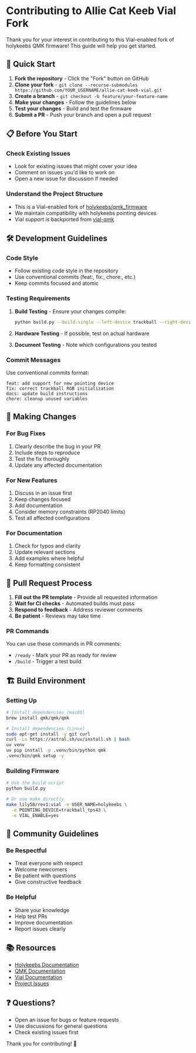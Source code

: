 # Contributing to Allie Cat Keeb Vial Fork

Thank you for your interest in contributing to this Vial-enabled fork of holykeebs QMK firmware! This guide will help you get started.

## 🎯 Quick Start

1. **Fork the repository** - Click the "Fork" button on GitHub
2. **Clone your fork** - `git clone --recurse-submodules https://github.com/YOUR_USERNAME/allie-cat-keeb-vial.git`
3. **Create a branch** - `git checkout -b feature/your-feature-name`
4. **Make your changes** - Follow the guidelines below
5. **Test your changes** - Build and test the firmware
6. **Submit a PR** - Push your branch and open a pull request

## 📋 Before You Start

### Check Existing Issues
- Look for existing issues that might cover your idea
- Comment on issues you'd like to work on
- Open a new issue for discussion if needed

### Understand the Project Structure
- This is a Vial-enabled fork of [holykeebs/qmk_firmware](https://github.com/idank/qmk_firmware)
- We maintain compatibility with holykeebs pointing devices
- Vial support is backported from [vial-qmk](https://github.com/vial-kb/vial-qmk)

## 🛠️ Development Guidelines

### Code Style
- Follow existing code style in the repository
- Use conventional commits (feat:, fix:, chore:, etc.)
- Keep commits focused and atomic

### Testing Requirements
1. **Build Testing** - Ensure your changes compile:
   ```bash
   python build.py --build-single --left-device trackball --right-device tps43
   ```

2. **Hardware Testing** - If possible, test on actual hardware
3. **Document Testing** - Note which configurations you tested

### Commit Messages
Use conventional commits format:
```
feat: add support for new pointing device
fix: correct trackball RGB initialization
docs: update build instructions
chore: cleanup unused variables
```

## 🚀 Making Changes

### For Bug Fixes
1. Clearly describe the bug in your PR
2. Include steps to reproduce
3. Test the fix thoroughly
4. Update any affected documentation

### For New Features
1. Discuss in an issue first
2. Keep changes focused
3. Add documentation
4. Consider memory constraints (RP2040 limits)
5. Test all affected configurations

### For Documentation
1. Check for typos and clarity
2. Update relevant sections
3. Add examples where helpful
4. Keep formatting consistent

## 📝 Pull Request Process

1. **Fill out the PR template** - Provide all requested information
2. **Wait for CI checks** - Automated builds must pass
3. **Respond to feedback** - Address reviewer comments
4. **Be patient** - Reviews may take time

### PR Commands
You can use these commands in PR comments:
- `/ready` - Mark your PR as ready for review
- `/build` - Trigger a test build

## 🏗️ Build Environment

### Setting Up
```bash
# Install dependencies (macOS)
brew install qmk/qmk/qmk

# Install dependencies (Linux)
sudo apt-get install -y git curl
curl -Ls https://astral.sh/uv/install.sh | bash
uv venv
uv pip install -p .venv/bin/python qmk
.venv/bin/qmk setup -y
```

### Building Firmware
```bash
# Use the build script
python build.py

# Or use make directly
make lily58/rev1:vial -e USER_NAME=holykeebs \
  -e POINTING_DEVICE=trackball_tps43 \
  -e VIAL_ENABLE=yes
```

## 🤝 Community Guidelines

### Be Respectful
- Treat everyone with respect
- Welcome newcomers
- Be patient with questions
- Give constructive feedback

### Be Helpful
- Share your knowledge
- Help test PRs
- Improve documentation
- Report issues clearly

## 📚 Resources

- [Holykeebs Documentation](https://docs.holykeebs.com)
- [QMK Documentation](https://docs.qmk.fm)
- [Vial Documentation](https://get.vial.today/docs/)
- [Project Issues](https://github.com/alliecatowo/allie-cat-keeb-vial/issues)

## ❓ Questions?

- Open an issue for bugs or feature requests
- Use discussions for general questions
- Check existing issues first

Thank you for contributing! 🐾 
